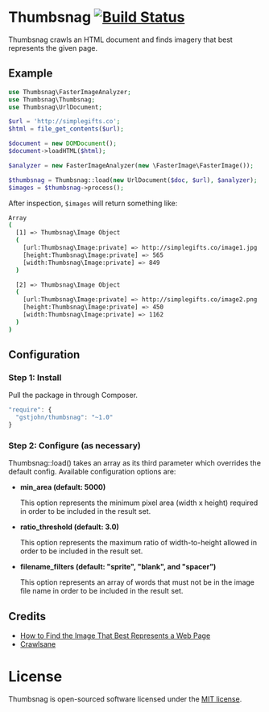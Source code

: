 # Thumbsnag [![Build Status](https://travis-ci.org/gstjohn/Thumbsnag.svg?branch=master)](https://travis-ci.org/gstjohn/Thumbsnag)

Thumbsnag crawls an HTML document and finds imagery that best represents the given page.

## Example

```php
use Thumbsnag\FasterImageAnalyzer;
use Thumbsnag\Thumbsnag;
use Thumbsnag\UrlDocument;

$url = 'http://simplegifts.co';
$html = file_get_contents($url);

$document = new DOMDocument();
$document->loadHTML($html);

$analyzer = new FasterImageAnalyzer(new \FasterImage\FasterImage());

$thumbsnag = Thumbsnag::load(new UrlDocument($doc, $url), $analyzer);
$images = $thumbsnag->process();
```

After inspection, `$images` will return something like:

```bash
Array
(
  [1] => Thumbsnag\Image Object
  (
    [url:Thumbsnag\Image:private] => http://simplegifts.co/image1.jpg
    [height:Thumbsnag\Image:private] => 565
    [width:Thumbsnag\Image:private] => 849
  )

  [2] => Thumbsnag\Image Object
  (
    [url:Thumbsnag\Image:private] => http://simplegifts.co/image2.png
    [height:Thumbsnag\Image:private] => 450
    [width:Thumbsnag\Image:private] => 1162
  )
)
```

## Configuration

### Step 1: Install

Pull the package in through Composer.

```js
"require": {
  "gstjohn/thumbsnag": "~1.0"
}
```

### Step 2: Configure (as necessary)

Thumbsnag::load() takes an array as its third parameter which overrides the default config. Available configuration options are:

+ **min_area (default: 5000)**

  This option represents the minimum pixel area (width x height) required in order to be included in the result set.
  
+ **ratio_threshold (default: 3.0)**
  
  This option represents the maximum ratio of width-to-height allowed in order to be included in the result set.
  
+ **filename_filters (default: "sprite", "blank", and "spacer")**

  This option represents an array of words that must not be in the image file name in order to be included in the result set.

## Credits

+ [How to Find the Image That Best Represents a Web Page](https://tech.shareaholic.com/2012/11/02/how-to-find-the-image-that-best-respresents-a-web-page/)
+ [Crawlsane](https://github.com/michaelmcmillan/Crawlsane)

# License

Thumbsnag is open-sourced software licensed under the [MIT license](https://raw.githubusercontent.com/gstjohn/Thumbsnag/master/LICENSE).